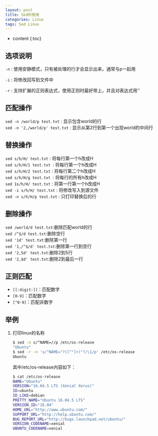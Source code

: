 ```yaml
---
layout: post
title: Sed的使用
categories: Linux
tags: Sed Linux
---
```


* content
{:toc}
## 选项说明

`-n` : 使用安静模式，只有被处理的行才会显示出来，通常与p一起用

`-i` : 将修改回写到文件中

`-r` : 支持扩展的正则表达式，使用正则时最好带上，并且对表达式用''

<!--more-->

## 匹配操作  

`sed -n /world/p test.txt` : 显示包含world的行  
`sed -n '2,/world/p' test.txt` : 显示从第2行到第一个出现world的中间行  

## 替换操作  
`sed s/h/H/ test.txt`  : 将每行第一个h改成H  
`sed s/h/H/1 test.txt `: 将每行第一个h改成H  
`sed s/h/H/2 test.txt` : 将每行第二个h改成H  
`sed s/h/H/g test.txt `: 将每行的所有h改成H  
`sed 1s/h/H/ test.txt` : 将第一行第一个h改成H  
`sed -i s/h/H/ test.txt` : 将修改写入到源文件  
`sed -n s/h/H/p test.txt` : 只打印替换后的行  

## 删除操作   
`sed /world/d test.txt`:删除匹配world的行  
`sed /^$/d test.txt`:删除空行  
`sed '1d' test.txt`:删除第一行  
`sed '1,/^$/d' test.txt`:删除第一行到空行  
`sed '2,5d' test.txt`:删除2到5行  
`sed '2,$d' test.txt`:删除2到最后一行  

## 正则匹配

* `[[:digit:]]`：匹配数字
* `[0-9]`：匹配数字
* `[^0-9]`：匹配非数字

## 举例

1. 打印linux的名称

   ```bash
   $ sed -n s/^NAME=//p /etc/os-release 
   "Ubuntu"
   $ sed -r -n 's/^NAME="?([^"]+)"?/\1/p' /etc/os-release 
   Ubuntu
   ```

   其中/etc/os-release内容如下：

   ```bash
   $ cat /etc/os-release 
   NAME="Ubuntu"
   VERSION="16.04.5 LTS (Xenial Xerus)"
   ID=ubuntu
   ID_LIKE=debian
   PRETTY_NAME="Ubuntu 16.04.5 LTS"
   VERSION_ID="16.04"
   HOME_URL="http://www.ubuntu.com/"
   SUPPORT_URL="http://help.ubuntu.com/"
   BUG_REPORT_URL="http://bugs.launchpad.net/ubuntu/"
   VERSION_CODENAME=xenial
   UBUNTU_CODENAME=xenial
   ```
